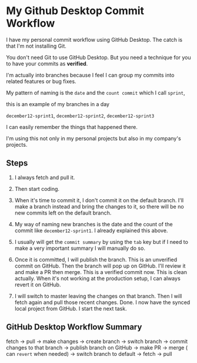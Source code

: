 # My Github Desktop Commit Workflow
I have my personal commit workflow using GitHub Desktop.
The catch is that I'm not installing Git. 

You don't need Git to use GitHub Desktop.
But you need a technique for you to have your commits as
**verified**.

I'm actually into branches because I feel
I can group my commits into related features 
or bug fixes.

My pattern of naming is the `date` and 
the `count commit` which I call `sprint`,

this is an example of my branches in a day

`december12-sprint1`, `december12-sprint2`, 
`december12-sprint3`

I can easily remember the things that happened 
there.

I'm using this not only in my personal projects
but also in my company's projects.

## Steps
1. I always fetch and pull it.

2. Then start coding.

3. When it's time to commit it, I don't
commit it on the default branch.
I'll make a branch instead and bring the 
changes to it, so there will be no 
new commits left on the default branch.

4. My way of naming new branches is 
the date and the count of the commit
like `december12-sprint1`.
I already explained this above.

5. I usually will get the `commit summary` by 
using the `tab` key but if I need to make 
a very important summary I will manually do so.

6. Once it is committed, I will publish the branch.
This is an unverified commit on GitHub.
Then the branch will pop up on GitHub. I'll review 
it and make a PR then merge. This is a verified
commit now. This is clean actually. When it's not 
working at the production setup, I can always
revert it on GitHub.

7. I will switch to master leaving the changes on that
branch. Then I will fetch again and pull those recent
changes. Done. I now have the synced local project
from GitHub. I start the next task.

## GitHub Desktop Workflow Summary
fetch -> pull -> make changes -> create branch -> switch branch
-> commit changes to that branch -> publish branch on GitHub
-> make PR -> merge ( can `revert` when needed) -> switch branch
to default -> fetch -> pull 
